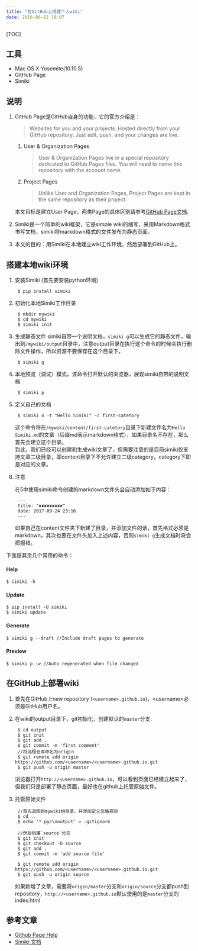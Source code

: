 ```yaml
---
title: "在GitHub上搭建个人wiki"
date: 2016-06-12 18:07
---
```


[TOC]

## 工具 ##
- Mac OS X Yosemite(10.10.5)
- GitHub Page
- Simiki

## 说明 ##
1. GitHub Page是GitHub自身的功能，它的官方介绍是：

	> Websites for you and your projects. Hosted directly from your GitHub repository. Just edit, push, and your changes are live.
 	
 	1. User & Organization Pages

 		> User & Organization Pages live in a special repository dedicated to GitHub Pages files. You will need to name this repository with the account name.
 	
 	2. Project Pages

		> Unlike User and Organization Pages, Project Pages are kept in the same repository as their project. 
	
	本文目标是建立User Page，两类Page的具体区别请参考[GitHub Page文档](https://help.github.com/articles/user-organization-and-project-pages/).

2. Simiki是一个简单的wiki框架，它是simple wiki的缩写，采用Markdown格式书写文档，simiki将markdown格式的文件发布为静态页面。
3. 本文的目的：用Simiki在本地建立wiki工作环境，然后部署到GitHub上。

## 搭建本地wiki环境 ##
1. 安装Simiki (首先要安装python环境)

		$ pip install simiki
	
2. 初始化本地Simiki工作目录
	
		$ mkdir mywiki
		$ cd mywiki
		$ simiki init
	
3. 生成静态文件
	simiki自带一个说明文档，`simiki g`可以生成它的静态文件，输出到`/mywiki/output`目录中，注意output目录在执行这个命令的时候会执行删除文件操作，所以资源不要保存在这个目录下。

		$ simiki g

4. 本地预览（调试）模式，该命令打开默认的浏览器，展现simiki自带的说明文档

		$ simiki p

5. 定义自己的文档
	
		$ simiki n -t "Hello Simiki" -c first-catetory
	这个命令将在`/mywiki/content/first-catetory`目录下新建文件名为`Hello Simiki.md`的文章（后缀md表示markdown格式），如果目录名不存在，那么首先会建立这个目录。  
	到此，我们已经可以创建和生成wiki文章了，但需要注意的是目前simiki仅支持文章二级目录，即content目录下不允许建立二级category，category下即是对应的文章。

6. 注意
	
	在5中使用simiki命令创建的markdown文件头会自动添加如下内容：
	
		---
		title: "✘✘✘✘✘✘✘✘✘"
		date: 2017-09-24 23:16
		---
	

	如果自己在content文件夹下新建了目录，并添加文件的话，首先格式必须是markdown，其次也要在文件头加入上述内容，否则`simiki g`生成文档时将会把报错。  

下面是其余几个常用的命令：
#### Help ####
	$ simiki -h
#### Update ####
	$ pip install -U simiki
	$ simiki update
#### Generate ####
	$ simiki g --draft //Include draft pages to generate
#### Preview ####
	$ simiki p -w //Auto regenerated when file changed




## 在GitHub上部署wiki ##
1. 首先在GitHub上new repository (`<username>.github.io`)，&lt;username&gt;必须是GitHub用户名。
2. 在wiki的output目录下，git初始化，创建默认的`master`分支:
	
		$ cd output
		$ git init
		$ git add .
		$ git commit -m 'first comment'
		//将远程仓库命名为origin
		$ git remote add origin https://github.com/<username>/<username>.github.io.git
		$ git push -u origin master
	
	浏览器打开`http://<username>.github.io`，可以看到页面已经建立起来了，但我们只是部署了静态页面，最好也在github上托管原始文件。

3. 托管原始文件
	
		//首先退回到mywiki根目录，并添加定义忽略规则
		$ cd ..
		$ echo '*.pyc\noutput' > .gitignore

		//然后创建`source`分支
		$ git init
		$ git checkout -b source
		$ git add .
		$ git commit -m 'add source file'
		
		$ git remote add origin https://github.com/<username>/<username>.github.io.git
		$ git push -u origin source

	如果新增了文章，需要将`origin/master`分支和`origin/source`分支都push到repository，`http://<username>.github.io`默认使用的是`master`分支的index.html

## 参考文章 ##
- [Github Page Help][githubPage]
- [Simiki 文档][simikiDoc]


[githubPage]: https://help.github.com/categories/github-pages-basics/
[simikiDoc]: http://simiki.org/zh-docs/

